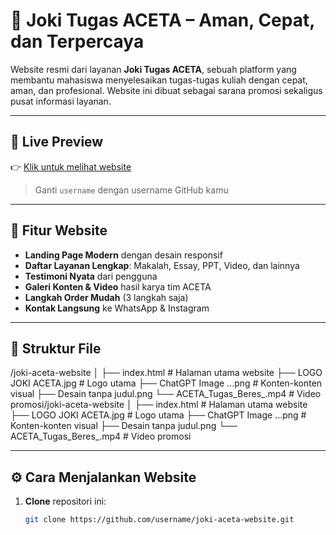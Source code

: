 # 🌟 Joki Tugas ACETA – Aman, Cepat, dan Terpercaya

Website resmi dari layanan **Joki Tugas ACETA**, sebuah platform yang membantu mahasiswa menyelesaikan tugas-tugas kuliah dengan cepat, aman, dan profesional. Website ini dibuat sebagai sarana promosi sekaligus pusat informasi layanan.

---

## 🔗 Live Preview
👉 [Klik untuk melihat website](https://username.github.io/joki-aceta-website)

> Ganti `username` dengan username GitHub kamu

---

## 📌 Fitur Website
- **Landing Page Modern** dengan desain responsif
- **Daftar Layanan Lengkap**: Makalah, Essay, PPT, Video, dan lainnya
- **Testimoni Nyata** dari pengguna
- **Galeri Konten & Video** hasil karya tim ACETA
- **Langkah Order Mudah** (3 langkah saja)
- **Kontak Langsung** ke WhatsApp & Instagram

---

## 📁 Struktur File
/joki-aceta-website
│
├── index.html # Halaman utama website
├── LOGO JOKI ACETA.jpg # Logo utama
├── ChatGPT Image ...png # Konten-konten visual
├── Desain tanpa judul.png
└── ACETA_Tugas_Beres_.mp4 # Video promosi/joki-aceta-website
│
├── index.html # Halaman utama website
├── LOGO JOKI ACETA.jpg # Logo utama
├── ChatGPT Image ...png # Konten-konten visual
├── Desain tanpa judul.png
└── ACETA_Tugas_Beres_.mp4 # Video promosi

---

## ⚙️ Cara Menjalankan Website
1. **Clone** repositori ini:
   ```bash
   git clone https://github.com/username/joki-aceta-website.git
